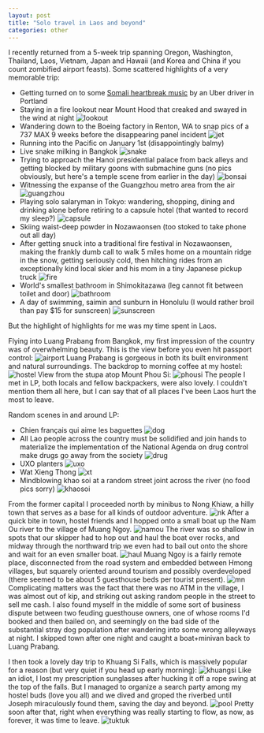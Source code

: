 ```yaml
---
layout: post
title: "Solo travel in Laos and beyond"
categories: other
---
```


I recently returned from a 5-week trip spanning Oregon, Washington, Thailand, Laos, Vietnam, Japan and Hawaii (and Korea and China if you count zombified airport feasts). Some scattered highlights of a very memorable trip:

- Getting turned on to some [Somali heartbreak music](https://www.youtube.com/watch?v=qrrGmUPKHUU) by an Uber driver in Portland
- Staying in a fire lookout near Mount Hood that creaked and swayed in the wind at night
  ![lookout](/assets/laos/lookout.jpeg)
- Wandering down to the Boeing factory in Renton, WA to snap pics of a 737 MAX 9 weeks before the disappearing panel incident
  ![jet](/assets/laos/jet.jpeg)
- Running into the Pacific on January 1st (disappointingly balmy)
- Live snake milking in Bangkok
  ![snake](/assets/laos/snake.jpeg)
- Trying to approach the Hanoi presidential palace from back alleys and getting blocked by military goons with submachine guns (no pics obviously, but here's a temple scene from earlier in the day)
  ![bonsai](/assets/laos/bonsai.jpeg)
- Witnessing the expanse of the Guangzhou metro area from the air
  ![guangzhou](/assets/laos/guangzhou.jpeg)
- Playing solo salaryman in Tokyo: wandering, shopping, dining and drinking alone before retiring to a capsule hotel (that wanted to record my sleep?)
  ![capsule](/assets/laos/capsule.jpeg)
- Skiing waist-deep powder in Nozawaonsen (too stoked to take phone out all day)
- After getting snuck into a traditional fire festival in Nozawaonsen, making the frankly dumb call to walk 5 miles home on a mountain ridge in the snow, getting seriously cold, then hitching rides from an exceptionally kind local skier and his mom in a tiny Japanese pickup truck
  ![fire](/assets/laos/fire.png)
- World's smallest bathroom in Shimokitazawa (leg cannot fit between toilet and door)
  ![bathroom](/assets/laos/bathroom.jpeg)
- A day of swimming, saimin and sunburn in Honolulu (I would rather broil than pay $15 for sunscreen)
  ![sunscreen](/assets/laos/sunscreen.jpeg)

But the highlight of highlights for me was my time spent in Laos.

Flying into Luang Prabang from Bangkok, my first impression of the country was of overwhelming beauty. This is the view before you even hit passport control:
![airport](/assets/laos/airport.jpeg)
Luang Prabang is gorgeous in both its built environment and natural surroundings. The backdrop to morning coffee at my hostel:
![hostel](/assets/laos/hostel.jpeg)
View from the stupa atop Mount Phou Si:
![phousi](/assets/laos/phousi.jpeg)
The people I met in LP, both locals and fellow backpackers, were also lovely. I couldn't mention them all here, but I can say that of all places I've been Laos hurt the most to leave.

Random scenes in and around LP:

- Chien français qui aime les baguettes
  ![dog](/assets/laos/dog.jpeg)
- All Lao people across the country must be solidified and join hands to materialize the implementation of the National Agenda on drug control make drugs go away from the society
  ![drug](/assets/laos/drug.jpeg)
- UXO planters
  ![uxo](/assets/laos/uxo.jpeg)
- Wat Xieng Thong
  ![xt](/assets/laos/xt.jpeg)
- Mindblowing khao soi at a random street joint across the river (no food pics sorry)
  ![khaosoi](/assets/laos/khaosoi.jpeg)

From the former capital I proceeded north by minibus to Nong Khiaw, a hilly town that serves as a base for all kinds of outdoor adventure.
![nk](/assets/laos/nk.jpeg)
After a quick bite in town, hostel friends and I hopped onto a small boat up the Nam Ou river to the village of Muang Ngoy.
![namou](/assets/laos/namou.jpeg)
The river was so shallow in spots that our skipper had to hop out and haul the boat over rocks, and midway through the northward trip we even had to bail out onto the shore and wait for an even smaller boat.
![haul](/assets/laos/haul.jpeg)
Muang Ngoy is a fairly remote place, disconnected from the road system and embedded between Hmong villages, but squarely oriented around tourism and possibly overdeveloped (there seemed to be about 5 guesthouse beds per tourist present).
![mn](/assets/laos/mn.jpeg)
Complicating matters was the fact that there was no ATM in the village, I was almost out of kip, and striking out asking random people in the street to sell me cash. I also found myself in the middle of some sort of business dispute between two feuding guesthouse owners, one of whose rooms I'd booked and then bailed on, and seemingly on the bad side of the substantial stray dog population after wandering into some wrong alleyways at night. I skipped town after one night and caught a boat+minivan back to Luang Prabang.

I then took a lovely day trip to Khuang Si Falls, which is massively popular for a reason (but very quiet if you head up early morning):
![khuangsi](/assets/laos/khuangsi.jpeg)
Like an idiot, I lost my prescription sunglasses after hucking it off a rope swing at the top of the falls. But I managed to organize a search party among my hostel buds (love you all) and we dived and groped the riverbed until Joseph miraculously found them, saving the day and beyond.
![pool](/assets/laos/pool.jpeg)
Pretty soon after that, right when everything was really starting to flow, as now, as forever, it was time to leave.
![tuktuk](/assets/laos/tuktuk.png)
